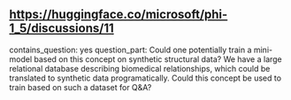 ## https://huggingface.co/microsoft/phi-1_5/discussions/11

contains_question: yes
question_part: Could one potentially train a mini-model based on this concept on synthetic structural data? We have a large relational database describing biomedical relationships, which could be translated to synthetic data programatically. Could this concept be used to train based on such a dataset for Q&A?